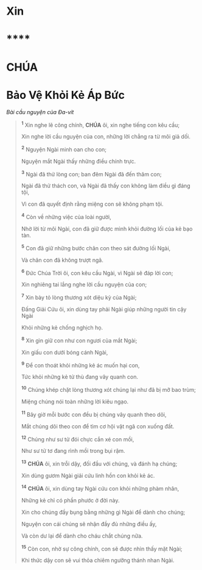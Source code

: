 # Xin

# ****

# CHÚA

# Bảo Vệ Khỏi Kẻ Áp Bức
*Bài cầu nguyện của Đa-vít*

> <sup><b>1</b></sup> Xin nghe lẽ công chính, **CHÚA** ôi, xin nghe tiếng con kêu cầu;
>
> Xin nghe lời cầu nguyện của con, những lời chẳng ra từ môi giả dối.
>
> <sup><b>2</b></sup> Nguyện Ngài minh oan cho con;
>
> Nguyện mắt Ngài thấy những điều chính trực.
>
> <sup><b>3</b></sup> Ngài đã thử lòng con; ban đêm Ngài đã đến thăm con;
>
> Ngài đã thử thách con, và Ngài đã thấy con không làm điều gì đáng tội,
>
> Vì con đã quyết định rằng miệng con sẽ không phạm tội.
>
> <sup><b>4</b></sup> Còn về những việc của loài người,
>
> Nhờ lời từ môi Ngài, con đã giữ được mình khỏi đường lối của kẻ bạo tàn.
>
> <sup><b>5</b></sup> Con đã giữ những bước chân con theo sát đường lối Ngài,
>
> Và chân con đã không trượt ngã.
>
> <sup><b>6</b></sup> Đức Chúa Trời ôi, con kêu cầu Ngài, vì Ngài sẽ đáp lời con;
>
> Xin nghiêng tai lắng nghe lời cầu nguyện của con;
>
> <sup><b>7</b></sup> Xin bày tỏ lòng thương xót diệu kỳ của Ngài;
>
> Đấng Giải Cứu ôi, xin dùng tay phải Ngài giúp những người tin cậy Ngài
>
> Khỏi những kẻ chống nghịch họ.
>
> <sup><b>8</b></sup> Xin gìn giữ con như con ngươi của mắt Ngài;
>
> Xin giấu con dưới bóng cánh Ngài,
>
> <sup><b>9</b></sup> Để con thoát khỏi những kẻ ác muốn hại con,
>
> Tức khỏi những kẻ tử thù đang vây quanh con.
>
> <sup><b>10</b></sup> Chúng khép chặt lòng thương xót chúng lại như đã bị mỡ bao trùm;
>
> Miệng chúng nói toàn những lời kiêu ngạo.
>
> <sup><b>11</b></sup> Bây giờ mỗi bước con đều bị chúng vây quanh theo dõi,
>
> Mắt chúng dõi theo con để tìm cơ hội vật ngã con xuống đất.
>
> <sup><b>12</b></sup> Chúng như sư tử đói chực cắn xé con mồi,
>
> Như sư tử tơ đang rình mồi trong bụi rậm.
>
> <sup><b>13</b></sup> **CHÚA** ôi, xin trỗi dậy, đối đầu với chúng, và đánh hạ chúng;
>
> Xin dùng gươm Ngài giải cứu linh hồn con khỏi kẻ ác.
>
> <sup><b>14</b></sup> **CHÚA** ôi, xin dùng tay Ngài cứu con khỏi những phàm nhân,
>
> Những kẻ chỉ có phần phước ở đời này.
>
> Xin cho chúng đầy bụng bằng những gì Ngài để dành cho chúng;
>
> Nguyện con cái chúng sẽ nhận đầy đủ những điều ấy,
>
> Và còn dư lại để dành cho cháu chắt chúng nữa.
>
> <sup><b>15</b></sup> Còn con, nhờ sự công chính, con sẽ được nhìn thấy mặt Ngài;
>
> Khi thức dậy con sẽ vui thỏa chiêm ngưỡng thánh nhan Ngài.